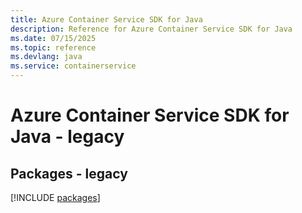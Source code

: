 ```yaml
---
title: Azure Container Service SDK for Java
description: Reference for Azure Container Service SDK for Java
ms.date: 07/15/2025
ms.topic: reference
ms.devlang: java
ms.service: containerservice
---
```

# Azure Container Service SDK for Java - legacy
## Packages - legacy
[!INCLUDE [packages](container-service-index.md)]